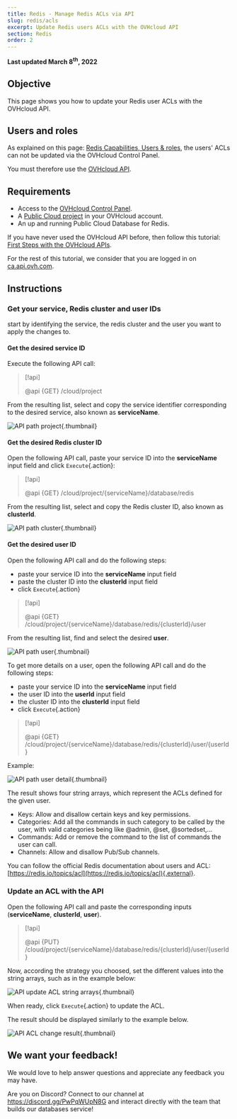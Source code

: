 ```yaml
---
title: Redis - Manage Redis ACLs via API
slug: redis/acls
excerpt: Update Redis users ACLs with the OVHcloud API 
section: Redis
order: 2
---
```


**Last updated March 8<sup>th</sup>, 2022**

## Objective

This page shows you how to update your Redis user ACLs with the OVHcloud API.

## Users and roles

As explained on this page: [Redis Capabilities, Users & roles](https://docs.ovh.com/us/en/publiccloud/databases/redis/capabilities/#users-and-roles), the users' ACLs can not be updated via the OVHcloud Control Panel.

You must therefore use the [OVHcloud API](https://docs.ovh.com/us/en/api/first-steps-with-ovh-api/).

## Requirements

- Access to the [OVHcloud Control Panel](https://ca.ovh.com/auth/?action=gotomanager&from=https://www.ovh.com/world/&ovhSubsidiary=we).
- A [Public Cloud project](https://www.ovhcloud.com/en/public-cloud/) in your OVHcloud account.
- An up and running Public Cloud Database for Redis.

If you have never used the OVHcloud API before, then follow this tutorial: [First Steps with the OVHcloud APIs](https://docs.ovh.com/us/en/api/first-steps-with-ovh-api/).

For the rest of this tutorial, we consider that you are logged in on [ca.api.ovh.com](https://ca.api.ovh.com/console/).

## Instructions

### Get your service, Redis cluster and user IDs

start by identifying the service, the redis cluster and the user you want to apply the changes to.

#### Get the desired service ID

Execute the following API call:

> [!api]
>
> @api {GET} /cloud/project
>

From the resulting list, select and copy the service identifier corresponding to the desired service, also known as **serviceName**.

![API path project](images/redis_07_update_acls_01.png){.thumbnail}

#### Get the desired Redis cluster ID

Open the following API call, paste your service ID into the **serviceName** input field and click `Execute`{.action}:

> [!api]
>
> @api {GET} /cloud/project/{serviceName}/database/redis
>

From the resulting list, select and copy the Redis cluster ID, also known as **clusterId**.

![API path cluster](images/redis_07_update_acls_02.png){.thumbnail}

#### Get the desired user ID

Open the following API call and do the following steps:

- paste your service ID into the **serviceName** input field 
- paste the cluster ID into the **clusterId** input field 
- click `Execute`{.action}

> [!api]
>
> @api {GET} /cloud/project/{serviceName}/database/redis/{clusterId}/user
>

From the resulting list, find and select the desired **user**.

![API path user](images/redis_07_update_acls_03.png){.thumbnail}

To get more details on a user, open the following API call and do the following steps:

- paste your service ID into the **serviceName** input field
- the user ID into the **userId** input field
- the cluster ID into the **clusterId** input field
- click `Execute`{.action}

> [!api]
>
> @api {GET} /cloud/project/{serviceName}/database/redis/{clusterId}/user/{userId}
>

Example:

![API path user detail](images/redis_07_update_acls_04.png){.thumbnail}

The result shows four string arrays, which represent the ACLs defined for the given user.

- Keys: Allow and disallow certain keys and key permissions.
- Categories: Add all the commands in such category to be called by the user, with valid categories being like @admin, @set, @sortedset,...
- Commands: Add or remove the command to the list of commands the user can call.
- Channels: Allow and disallow Pub/Sub channels.

You can follow the official Redis documentation about users and ACL: [https://redis.io/topics/acl](https://redis.io/topics/acl){.external}.

### Update an ACL with the API

Open the following API call and paste the corresponding inputs (**serviceName**, **clusterId**, **user**).

> [!api]
>
> @api {PUT} /cloud/project/{serviceName}/database/redis/{clusterId}/user/{userId}
>

Now, according the strategy you choosed, set the different values into the string arrays, such as in the example below:

![API update ACL string arrays](images/redis_07_update_acls_05.png){.thumbnail}

When ready, click `Execute`{.action} to update the ACL.

The result should be displayed similarly to the example below.

![API ACL change result](images/redis_07_update_acls_06.png){.thumbnail}

## We want your feedback!

We would love to help answer questions and appreciate any feedback you may have.

Are you on Discord? Connect to our channel at <https://discord.gg/PwPqWUpN8G> and interact directly with the team that builds our databases service!
